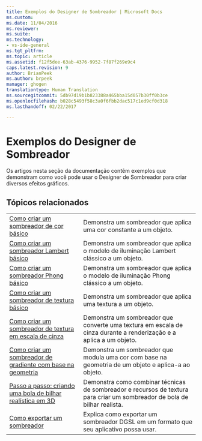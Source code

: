 ```yaml
---
title: Exemplos do Designer de Sombreador | Microsoft Docs
ms.custom: 
ms.date: 11/04/2016
ms.reviewer: 
ms.suite: 
ms.technology:
- vs-ide-general
ms.tgt_pltfrm: 
ms.topic: article
ms.assetid: f12f5dee-63ab-4376-9952-7f87f269e9c4
caps.latest.revision: 9
author: BrianPeek
ms.author: brpeek
manager: ghogen
translationtype: Human Translation
ms.sourcegitcommit: 5db97d19b1b823388a465bba15d057b30ff0b3ce
ms.openlocfilehash: b028c5493f58c3a0f6fbb2dac517c1ed9cf0d318
ms.lasthandoff: 02/22/2017

---
```

# <a name="shader-designer-examples"></a>Exemplos do Designer de Sombreador
Os artigos nesta seção da documentação contêm exemplos que demonstram como você pode usar o Designer de Sombreador para criar diversos efeitos gráficos.  
  
## <a name="related-topics"></a>Tópicos relacionados  
  
|||  
|-|-|  
|[Como criar um sombreador de cor básico](../designers/how-to-create-a-basic-color-shader.md)|Demonstra um sombreador que aplica uma cor constante a um objeto.|  
|[Como criar um sombreador Lambert básico](../designers/how-to-create-a-basic-lambert-shader.md)|Demonstra um sombreador que aplica o modelo de iluminação Lambert clássico a um objeto.|  
|[Como criar um sombreador Phong básico](../designers/how-to-create-a-basic-phong-shader.md)|Demonstra um sombreador que aplica o modelo de iluminação Phong clássico a um objeto.|  
|[Como criar um sombreador de textura básico](../designers/how-to-create-a-basic-texture-shader.md)|Demonstra um sombreador que aplica uma textura a um objeto.|  
|[Como criar um sombreador de textura em escala de cinza](../designers/how-to-create-a-grayscale-texture-shader.md)|Demonstra um sombreador que converte uma textura em escala de cinza durante a renderização e a aplica a um objeto.|  
|[Como criar um sombreador de gradiente com base na geometria](../designers/how-to-create-a-geometry-based-gradient-shader.md)|Demonstra um sombreador que modula uma cor com base na geometria de um objeto e aplica-a ao objeto.|  
|[Passo a passo: criando uma bola de bilhar realística em 3D](../designers/walkthrough-creating-a-realistic-3-d-billiard-ball.md)|Demonstra como combinar técnicas de sombreador e recursos de textura para criar um sombreador de bola de bilhar realista.|  
|[Como exportar um sombreador](../designers/how-to-export-a-shader.md)|Explica como exportar um sombreador DGSL em um formato que seu aplicativo possa usar.|
